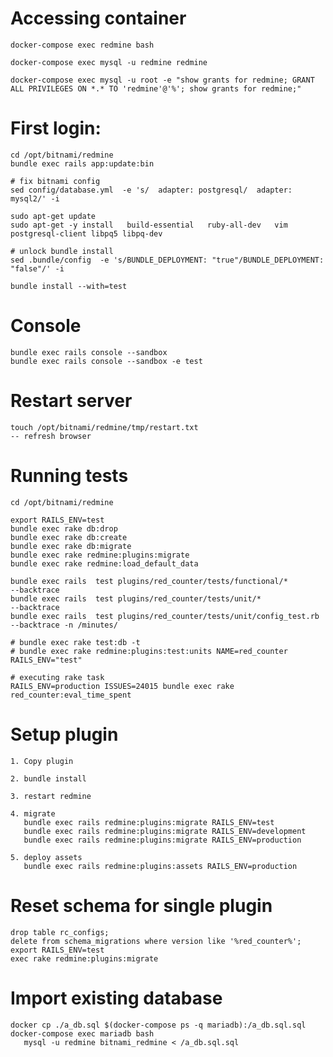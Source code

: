 # Accessing container

    docker-compose exec redmine bash
    
    docker-compose exec mysql -u redmine redmine
    
    docker-compose exec mysql -u root -e "show grants for redmine; GRANT ALL PRIVILEGES ON *.* TO 'redmine'@'%'; show grants for redmine;"

# First login:

    cd /opt/bitnami/redmine
    bundle exec rails app:update:bin

    # fix bitnami config
    sed config/database.yml  -e 's/  adapter: postgresql/  adapter: mysql2/' -i

    sudo apt-get update
    sudo apt-get -y install   build-essential   ruby-all-dev   vim   postgresql-client libpq5 libpq-dev
    
    # unlock bundle install
    sed .bundle/config  -e 's/BUNDLE_DEPLOYMENT: "true"/BUNDLE_DEPLOYMENT: "false"/' -i

    bundle install --with=test

# Console

    bundle exec rails console --sandbox
    bundle exec rails console --sandbox -e test

# Restart server

    touch /opt/bitnami/redmine/tmp/restart.txt
    -- refresh browser

# Running tests
    
    cd /opt/bitnami/redmine
    
    export RAILS_ENV=test
    bundle exec rake db:drop
    bundle exec rake db:create
    bundle exec rake db:migrate
    bundle exec rake redmine:plugins:migrate
    bundle exec rake redmine:load_default_data   
    
    bundle exec rails  test plugins/red_counter/tests/functional/*        --backtrace
    bundle exec rails  test plugins/red_counter/tests/unit/*              --backtrace
    bundle exec rails  test plugins/red_counter/tests/unit/config_test.rb --backtrace -n /minutes/

    # bundle exec rake test:db -t
    # bundle exec rake redmine:plugins:test:units NAME=red_counter RAILS_ENV="test"

    # executing rake task
    RAILS_ENV=production ISSUES=24015 bundle exec rake red_counter:eval_time_spent

# Setup plugin

    1. Copy plugin

    2. bundle install

    3. restart redmine
    
    4. migrate
       bundle exec rails redmine:plugins:migrate RAILS_ENV=test
       bundle exec rails redmine:plugins:migrate RAILS_ENV=development
       bundle exec rails redmine:plugins:migrate RAILS_ENV=production

    5. deploy assets
       bundle exec rails redmine:plugins:assets RAILS_ENV=production


# Reset schema for single plugin

    drop table rc_configs;
    delete from schema_migrations where version like '%red_counter%';
    export RAILS_ENV=test
    exec rake redmine:plugins:migrate

# Import existing database

    docker cp ./a_db.sql $(docker-compose ps -q mariadb):/a_db.sql.sql
    docker-compose exec mariadb bash
       mysql -u redmine bitnami_redmine < /a_db.sql.sql
